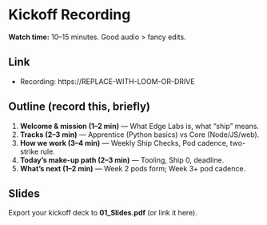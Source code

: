 # Kickoff Recording

**Watch time:** 10–15 minutes. Good audio > fancy edits.

## Link
- Recording: https://REPLACE-WITH-LOOM-OR-DRIVE

## Outline (record this, briefly)
1. **Welcome & mission (1–2 min)** — What Edge Labs is, what “ship” means.
2. **Tracks (2–3 min)** — Apprentice (Python basics) vs Core (Node/JS/web).
3. **How we work (3–4 min)** — Weekly Ship Checks, Pod cadence, two-strike rule.
4. **Today’s make-up path (2–3 min)** — Tooling, Ship 0, deadline.
5. **What’s next (1–2 min)** — Week 2 pods form; Week 3+ pod cadence.

## Slides
Export your kickoff deck to **01_Slides.pdf** (or link it here).
